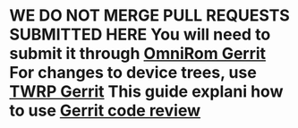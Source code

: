 # WE DO NOT MERGE PULL REQUESTS SUBMITTED HERE You will need to submit it through [OmniRom Gerrit](https://gerrit.omnirom.org/#/admin/projects/android_bootable_recovery/) For changes to device trees, use [TWRP Gerrit](https://gerrit.twrp.me/) This guide explani how to use [Gerrit code review](https://forum.xda-developers.com/general/xda-university/guide-using-gerrit-code-review-t3720802)